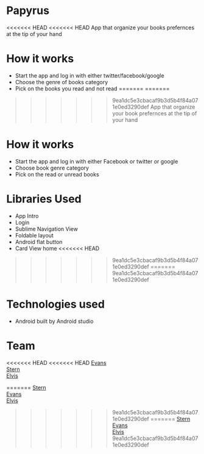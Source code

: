 # Papyrus
<<<<<<< HEAD
<<<<<<< HEAD
App that organize your books prefernces at the tip of your hand

# How it works
- Start the app and log in with either twitter/facebook/google
- Choose the genre of books category
- Pick on the books you read and not read
=======
=======
>>>>>>> 9ea1dc5e3cbacaf9b3d5b4f84a071e0ed3290def
App that organize your book prefernces at the tip of your hand

# How it works
- Start the app and log in with either Facebook or twitter or google
- Choose book genre category
- Pick on the read or unread books

# Libraries Used
- App Intro
- Login
- Sublime Navigation View
- Foldable layout
- Android flat button
- Card View home
<<<<<<< HEAD
>>>>>>> 9ea1dc5e3cbacaf9b3d5b4f84a071e0ed3290def
=======
>>>>>>> 9ea1dc5e3cbacaf9b3d5b4f84a071e0ed3290def

# Technologies used
- Android built by Android studio 


# Team 
<<<<<<< HEAD
<<<<<<< HEAD
[Evans ](http://github.com/MwongeraE)<br>
[Stern](http://github.com/Stern15)<br>
[Elvis](http://github.com/Elvisthacoder)<br>

=======
[Stern ](http://github.com/Ster15)<br>
[Evans](http://github.com/MwongeraE)<br>
[Elvis](http://github.com/Elvisthacoder)<br>
>>>>>>> 9ea1dc5e3cbacaf9b3d5b4f84a071e0ed3290def
=======
[Stern ](http://github.com/Ster15)<br>
[Evans](http://github.com/MwongeraE)<br>
[Elvis](http://github.com/Elvisthacoder)<br>
>>>>>>> 9ea1dc5e3cbacaf9b3d5b4f84a071e0ed3290def
